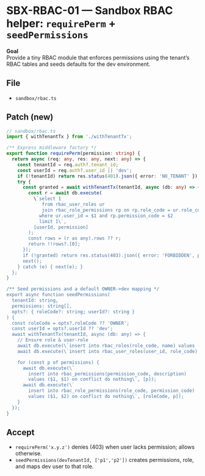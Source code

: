 # SBX-RBAC-01 — Sandbox RBAC helper: `requirePerm` + `seedPermissions`

**Goal**  
Provide a tiny RBAC module that enforces permissions using the tenant’s RBAC tables and seeds defaults for the dev environment.

## File
- `sandbox/rbac.ts`

## Patch (new)
```ts
// sandbox/rbac.ts
import { withTenantTx } from './withTenantTx';

/** Express middleware factory */
export function requirePerm(permission: string) {
  return async (req: any, res: any, next: any) => {
    const tenantId = req.auth?.tenant_id;
    const userId = req.auth?.user_id || 'dev';
    if (!tenantId) return res.status(401).json({ error: 'NO_TENANT' });
    try {
      const granted = await withTenantTx(tenantId, async (db: any) => {
        const r = await db.execute(
          \`select 1
             from rbac_user_roles ur
             join rbac_role_permissions rp on rp.role_code = ur.role_code
            where ur.user_id = $1 and rp.permission_code = $2
            limit 1\`,
          [userId, permission]
        );
        const rows = (r as any).rows ?? r;
        return !!rows?.[0];
      });
      if (!granted) return res.status(403).json({ error: 'FORBIDDEN', perm: permission });
      next();
    } catch (e) { next(e); }
  };
}

/** Seed permissions and a default OWNER->dev mapping */
export async function seedPermissions(
  tenantId: string,
  permissions: string[],
  opts?: { roleCode?: string; userId?: string }
) {
  const roleCode = opts?.roleCode ?? 'OWNER';
  const userId = opts?.userId ?? 'dev';
  await withTenantTx(tenantId, async (db: any) => {
    // Ensure role & user-role
    await db.execute(\`insert into rbac_roles(role_code, name) values ($1,$1) on conflict do nothing\`, [roleCode]);
    await db.execute(\`insert into rbac_user_roles(user_id, role_code) values ($1,$2) on conflict do nothing\`, [userId, roleCode]);

    for (const p of permissions) {
      await db.execute(\`
        insert into rbac_permissions(permission_code, description)
        values ($1, $1) on conflict do nothing\`, [p]);
      await db.execute(\`
        insert into rbac_role_permissions(role_code, permission_code)
        values ($1, $2) on conflict do nothing\`, [roleCode, p]);
    }
  });
}
```

## Accept
- `requirePerm('x.y.z')` denies (403) when user lacks permission; allows otherwise.
- `seedPermissions(devTenantId, ['p1','p2'])` creates permissions, role, and maps dev user to that role.
